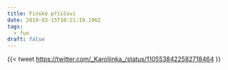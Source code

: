 ```yaml
---
title: Finské přísloví
date: 2019-03-15T10:21:19.196Z
tags:
  - fun
draft: false
---
```

{{< tweet https://twitter.com/_Karoliinka_/status/1105538422582718464 }}
